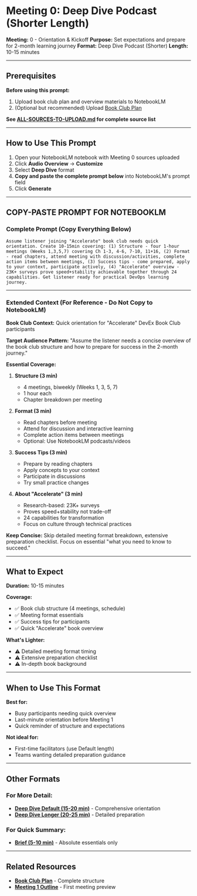 # Meeting 0: Deep Dive Podcast (Shorter Length)

**Meeting:** 0 - Orientation & Kickoff
**Purpose:** Set expectations and prepare for 2-month learning journey
**Format:** Deep Dive Podcast (Shorter)
**Length:** 10-15 minutes

---

## Prerequisites

**Before using this prompt:**
1. Upload book club plan and overview materials to NotebookLM
2. (Optional but recommended) Upload [Book Club Plan](../../../plan/plan.md)

**See [ALL-SOURCES-TO-UPLOAD.md](ALL-SOURCES-TO-UPLOAD.md) for complete source list**

---

## How to Use This Prompt

1. Open your NotebookLM notebook with Meeting 0 sources uploaded
2. Click **Audio Overview** → **Customize**
3. Select **Deep Dive** format
4. **Copy and paste the complete prompt below** into NotebookLM's prompt field
5. Click **Generate**

---

## COPY-PASTE PROMPT FOR NOTEBOOKLM

### Complete Prompt (Copy Everything Below)

```
Assume listener joining "Accelerate" book club needs quick orientation. Create 10-15min covering: (1) Structure - four 1-hour meetings (Weeks 1,3,5,7) covering Ch 1-3, 4-6, 7-10, 11+16, (2) Format - read chapters, attend meeting with discussion/activities, complete action items between meetings, (3) Success tips - come prepared, apply to your context, participate actively, (4) "Accelerate" overview - 23K+ surveys prove speed+stability achievable together through 24 capabilities. Get listener ready for practical DevOps learning journey.
```

---

### Extended Context (For Reference - Do Not Copy to NotebookLM)

**Book Club Context:**
Quick orientation for "Accelerate" DevEx Book Club participants

**Target Audience Pattern:**
"Assume the listener needs a concise overview of the book club structure and how to prepare for success in the 2-month journey."

**Essential Coverage:**

1. **Structure (3 min)**
   - 4 meetings, biweekly (Weeks 1, 3, 5, 7)
   - 1 hour each
   - Chapter breakdown per meeting

2. **Format (3 min)**
   - Read chapters before meeting
   - Attend for discussion and interactive learning
   - Complete action items between meetings
   - Optional: Use NotebookLM podcasts/videos

3. **Success Tips (3 min)**
   - Prepare by reading chapters
   - Apply concepts to your context
   - Participate in discussions
   - Try small practice changes

4. **About "Accelerate" (3 min)**
   - Research-based: 23K+ surveys
   - Proves speed+stability not trade-off
   - 24 capabilities for transformation
   - Focus on culture through technical practices

**Keep Concise:**
Skip detailed meeting format breakdown, extensive preparation checklist. Focus on essential "what you need to know to succeed."

---

## What to Expect

**Duration:** 10-15 minutes

**Coverage:**
- ✅ Book club structure (4 meetings, schedule)
- ✅ Meeting format essentials
- ✅ Success tips for participants
- ✅ Quick "Accelerate" book overview

**What's Lighter:**
- ⚠️ Detailed meeting format timing
- ⚠️ Extensive preparation checklist
- ⚠️ In-depth book background

---

## When to Use This Format

**Best for:**
- Busy participants needing quick overview
- Last-minute orientation before Meeting 1
- Quick reminder of structure and expectations

**Not ideal for:**
- First-time facilitators (use Default length)
- Teams wanting detailed preparation guidance

---

## Other Formats

### For More Detail:
- **[Deep Dive Default (15-20 min)](podcast-deep-dive-default.md)** - Comprehensive orientation
- **[Deep Dive Longer (20-25 min)](podcast-deep-dive-longer.md)** - Detailed preparation

### For Quick Summary:
- **[Brief (5-10 min)](podcast-brief.md)** - Absolute essentials only

---

## Related Resources

- **[Book Club Plan](../../../plan/plan.md)** - Complete structure
- **[Meeting 1 Outline](../../meeting-1/outline.md)** - First meeting preview
